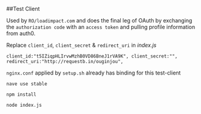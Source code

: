 ##Test Client

Used by `RO/loadimpact.com` and does the final leg of OAuth by exchanging the `authorization code` with an `access token` and pulling profile information from auth0.

Replace `client_id`, `client_secret` & `redirect_uri` in *index.js*

`client_id:"t5IZiqpHLIrvwMzhB0VD86BneJ1rVA9K",
client_secret:"",
redirect_uri:"http://requestb.in/ouginjou",
`

`nginx.conf` applied by `setup.sh` already has binding for this test-client

`nave use stable`

`npm install`

`node index.js`


